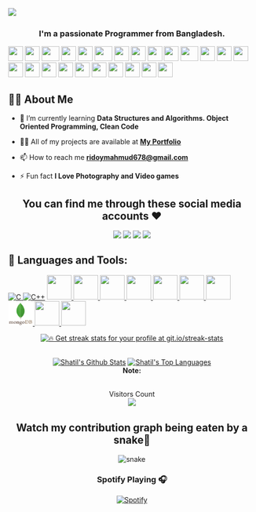 
<!-- ![kill](https://user-images.githubusercontent.com/38027343/155214729-d06c4819-875c-428c-8d49-9d6166fef0ac.gif) -->
<img src="https://i.ibb.co/SXXjpL4/header.png">

<h3 align="center">I'm a passionate Programmer from Bangladesh.</h3>
<div>
    <img src="https://cultofthepartyparrot.com/parrots/hd/githubparrot.gif" width="30" height="30"/>
    <img src="https://cultofthepartyparrot.com/flags/hd/indiaparrot.gif" width="30" height="30"/>
    <img src="https://cultofthepartyparrot.com/parrots/asyncparrot.gif" width="36" height="30"/>
    <img src="https://cultofthepartyparrot.com/parrots/hd/githubparrot.gif" width="30" height="30"/>
    <img src="https://cultofthepartyparrot.com/flags/hd/indiaparrot.gif" width="30" height="30"/>
    <img src="https://cultofthepartyparrot.com/parrots/asyncparrot.gif" width="36" height="30"/>
    <img src="https://cultofthepartyparrot.com/parrots/hd/opensourceparrot.gif" width="30" height="30"/>
    <img src="https://cultofthepartyparrot.com/parrots/hd/dealwithitnowparrot.gif" width="30" height="30"/>
    <img src="https://cultofthepartyparrot.com/parrots/hd/githubparrot.gif" width="30" height="30"/>
    <img src="https://cultofthepartyparrot.com/flags/hd/indiaparrot.gif" width="30" height="30"/>
    <img src="https://cultofthepartyparrot.com/parrots/asyncparrot.gif" width="36" height="30"/>
    <img src="https://cultofthepartyparrot.com/parrots/hd/laptop_parrot.gif" width="30" height="30"/>
    <img src="https://cultofthepartyparrot.com/parrots/hd/spinningparrot.gif" width="30" height="30"/>
    <img src="https://cultofthepartyparrot.com/parrots/hd/levitationparrot.gif" width="30" height="30"/>
    <img src="https://cultofthepartyparrot.com/parrots/hd/meldparrot.gif" width="30" height="30"/>
    <img src="https://cultofthepartyparrot.com/parrots/slomoparrot.gif" width="30" height="30"/>
    <img src="https://cultofthepartyparrot.com/parrots/hd/moonwalkingparrot.gif" width="30" height="30"/>
    <img src="https://cultofthepartyparrot.com/parrots/hd/stableparrot.gif" width="30" height="30"/>
    <img src="https://cultofthepartyparrot.com/parrots/hd/scienceparrot.gif" width="30" height="30"/>
    <img src="https://cultofthepartyparrot.com/parrots/hd/pirateparrot.gif" width="30" height="30"/>
    <img src="https://cultofthepartyparrot.com/parrots/hd/footballparrot.gif" width="30" height="30"/>
    <img src="https://cultofthepartyparrot.com/parrots/hd/illuminatiparrot.gif" width="30" height="30"/>
    <img src="https://cultofthepartyparrot.com/parrots/hd/hypnoparrotdark.gif" width="30" height="30"/>
    <img src="https://cultofthepartyparrot.com/parrots/hd/mustacheparrot.gif" width="30" height="30"/>
</div>


## 🙋‍♂️ About Me


- 🌱 I’m currently learning **Data Structures and Algorithms. Object Oriented Programming, Clean Code**

<!-- - 👯 I’m looking to collaborate on **OpenSource Projects** -->

- 👨‍💻 All of my projects are available at **[My Portfolio](https://ridoy-mahmud.github.io/JsPortfolio/)**

- 📫 How to reach me **ridoymahmud678@gmail.com**

- ⚡ Fun fact **I Love Photography and Video games**

<div align="center">

 ## You can find me through these social media accounts ❤️ 

[<img src="https://img.shields.io/badge/linkedin-%230077B5.svg?&style=for-the-badge&logo=linkedin&logoColor=white">](https://www.linkedin.com/in/ridoymahmud/)
[<img src="https://img.shields.io/badge/instagram-%23E4405F.svg?&style=for-the-badge&logo=instagram&logoColor=white">](https://www.instagram.com/ridoy._.mahmud/)
[<img src="https://img.shields.io/badge/facebook-%231877F2.svg?&style=for-the-badge&logo=facebook&logoColor=white">](https://www.facebook.com/mahamudulhasan.ridoy.7/)
[<img src="https://img.shields.io/badge/Portfolio-%23000000.svg?&style=for-the-badge">](https://ridoy-mahmud.github.io/JsPortfolio/)


</div>

## 🚀 Languages and Tools:

<p align="left"> 
<a href="https://devdocs.io/c/" target="_blank"> <img src="https://img.icons8.com/dusk/2x/c.png" alt="C" width="50" height="50"/> <a href="https://devdocs.io/cpp/" target="_blank"> <img src="https://img.icons8.com/officel/2x/c-plus-plus.png" alt="C++" width="50" height="50"/></a>
    <a href="https://developer.mozilla.org/en-US/docs/Web/JavaScript" target="_blank"> <img  width="50" height="50" src="https://img.icons8.com/color/48/000000/javascript.png"/> </a> 
    <a href="https://reactjs.org/" target="_blank"> <img  width="50" height="50" src="https://img.icons8.com/color/48/000000/react-native.png"/> </a>
    <a href="https://www.w3.org/html/" target="_blank"> <img  width="50" height="50" src="https://img.icons8.com/color/48/000000/html-5.png"/> </a> 
    <a href="https://www.w3schools.com/css/" target="_blank"> <img  width="50" height="50" src="https://img.icons8.com/color/48/000000/css3.png"/> </a> 
    <a href="https://getbootstrap.com" target="_blank"> <img  width="50" height="50" src="https://img.icons8.com/color/48/000000/bootstrap.png"/> </a> 
    <a href="https://www.python.org" target="_blank"> <img  width="50" height="50" src="https://img.icons8.com/color/48/000000/python.png"/> </a> 
    <a style="padding-right:8px;" href="https://nodejs.org" target="_blank"> <img  width="50" height="50" src="https://img.icons8.com/color/48/000000/nodejs.png"/> </a> 
    <a href="https://www.mongodb.com/" target="_blank"> <img  src="https://raw.githubusercontent.com/devicons/devicon/master/icons/mongodb/mongodb-original-wordmark.svg" alt="mongodb" width="50" height="48"/> </a> 
    <a href="https://firebase.google.com/" target="_blank"> <img  width="50" height="50" src="https://img.icons8.com/color/48/000000/firebase.png"/> </a>   
    <a href="https://git-scm.com/" target="_blank"> <img  width="50" height="50" src="https://img.icons8.com/color/48/000000/git.png"/> </a> 
</p>

<div align="center">

<p align="center">
    <a href="https://github.com/ridoy-mahmud/github-readme-streak-stats">
        <img title="🔥 Get streak stats for your profile at git.io/streak-stats" src="https://github-readme-streak-stats.herokuapp.com/?user=ridoy-mahmud&theme=black-ice&hide_border=true&stroke=0000&background=060A0CD0"/>
    </a>
</p>

<!-- ## 📊 My Github Stats --> 

<div align="center">



  <br/>
    <a href="https://github.com/ridoy-mahmud/github-readme-stats"><img alt="Shatil's Github Stats" src="https://github-readme-stats.vercel.app/api?username=ridoy-mahmud&show_icons=true&count_private=true&theme=react&hide_border=true&bg_color=0D1117" /></a>
  <a href="https://github.com/ridoy-mahmud/github-readme-stats"><img alt="Shatil's Top Languages" src="https://github-readme-stats.vercel.app/api/top-langs/?username=ridoy-mahmud&langs_count=8&count_private=true&layout=compact&theme=react&hide_border=true&bg_color=0D1117" /></a>
  <br/>
  <b>Note:</b> 
 <div align="center">


<!-- 
<div align="center">
     
![𝚐𝚒𝚝𝚑𝚞𝚋 𝚐𝚛𝚊𝚙𝚑](https://activity-graph.herokuapp.com/graph?username=ridoy-mahmud&theme=react-dark&hide_border=true&area=true)
</div> -->

<br/>
<p align="center"> 
  Visitors Count<br>
  <img src="https://profile-counter.glitch.me/pratik-kale20/count.svg" />
</p> 
     
 ## Watch my contribution graph being eaten by a snake🐍

<p align="center">
  <img src="https://github.com/sourabmaity/sourabmaity/blob/output/github-contribution-grid-snake.svg" alt="snake"></center>
</p>  
    
    

 ### Spotify Playing 🎧

[![Spotify](https://novatorem.bgstatic.vercel.app/api/spotify)](https://open.spotify.com/track/6RUKPb4LETWmmr3iAEQktW?si=c3ae75b279aa42a1)  
    

